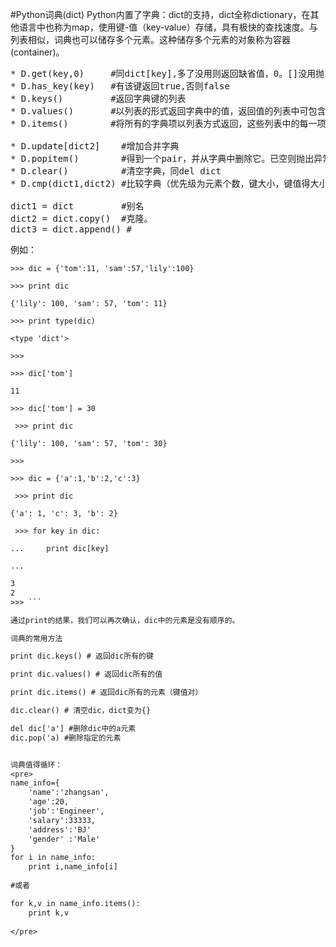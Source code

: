 #Python词典(dict)
Python内置了字典：dict的支持，dict全称dictionary，在其他语言中也称为map，使用键-值（key-value）存储，具有极快的查找速度。与列表相似，词典也可以储存多个元素。这种储存多个元素的对象称为容器(container)。

<pre>
* D.get(key,0)     #同dict[key],多了没用则返回缺省值，0。[]没用抛出异常
* D.has_key(key)   #有该键返回true,否则false
* D.keys()         #返回字典键的列表
* D.values()       #以列表的形式返回字典中的值，返回值的列表中可包含重复元素。
* D.items()        #将所有的字典项以列表方式返回，这些列表中的每一项都来与(键，值)，但是项在返回时并没有特殊的顺序。

* D.update[dict2]    #增加合并字典
* D.popitem()        #得到一个pair，并从字典中删除它。已空则抛出异常
* D.clear()          #清空字典，同del dict
* D.cmp(dict1,dict2) #比较字典（优先级为元素个数，键大小，键值得大小），第一个大返回1，小返回-1，一样返回0

dict1 = dict         #别名
dict2 = dict.copy()  #克隆。
dict3 = dict.append() #
</pre>

例如：

```>>> dic = {'tom':11, 'sam':57,'lily':100}```

```>>> print dic```

```{'lily': 100, 'sam': 57, 'tom': 11}```

```>>> print type(dic)```

```<type 'dict'>```

```>>> ```

```>>> dic['tom']```

```11```

```>>> dic['tom'] = 30```

``` >>> print dic```

```{'lily': 100, 'sam': 57, 'tom': 30}```

```>>> ```

```>>> dic = {'a':1,'b':2,'c':3}```

``` >>> print dic```

```{'a': 1, 'c': 3, 'b': 2}```

``` >>> for key in dic:```

```...     print dic[key]```

```... ```

```1
3
2
>>> ```

通过print的结果，我们可以再次确认，dic中的元素是没有顺序的。

词典的常用方法

print dic.keys() # 返回dic所有的键

print dic.values() # 返回dic所有的值 

print dic.items() # 返回dic所有的元素（键值对）

dic.clear() # 清空dic，dict变为{}

del dic['a'] #删除dic中的a元素
dic.pop('a) #删除指定的元素


词典值得循环：
<pre>
name_info={
    'name':'zhangsan',
    'age':20,
    'job':'Engineer',
    'salary':33333,
    'address':'BJ'
    'gender' :'Male'
}
for i in name_info:
    print i,name_info[i]
    
#或者

for k,v in name_info.items():
    print k,v
    
</pre>
